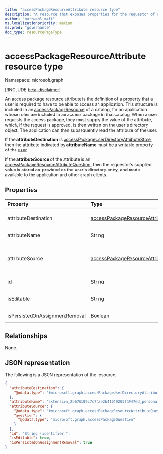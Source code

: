 ```yaml
---
title: "accessPackageResourceAttribute resource type"
description: "A resource that exposes properties for the requestor of an access package to provide custom information that may be used to make approval decisions for the access package."
author: "markwahl-msft"
ms.localizationpriority: medium
ms.prod: "governance"
doc_type: resourcePageType
---
```


# accessPackageResourceAttribute resource type

Namespace: microsoft.graph

[!INCLUDE [beta-disclaimer](../../includes/beta-disclaimer.md)]

An access package resource attribute is the definition of a property that a user is required to have to be able to access an application.  This structure is included in an [accessPackageResource](../resources/accesspackageresource.md) of a catalog, for an application whose roles are included in an access package in that catalog.  When a user requests the access package, they must supply the value of the attribute, which, if the request is approved, is then written on the user's directory object.  The application can then subsequently [read the attribute of the user](../api/user-get.md).

If the **attributeDestination** is [accessPackageUserDirectoryAttributeStore](accesspackageuserdirectoryattributestore.md), then the attribute indicated by **attributeName** must be a writable property of the [user](user.md).
 
If the **attributeSource** of the attribute is an [accessPackageResourceAttributeQuestion](accesspackageresourceattributequestion.md), then the requestor's supplied value is stored as-provided on the user's directory entry, and made available to the application and other graph clients.

## Properties
|Property|Type|Description|
|:---|:---|:---|
|attributeDestination|[accessPackageResourceAttributeDestination](../resources/accesspackageresourceattributedestination.md)|Information about how to set the attribute, currently a [accessPackageUserDirectoryAttributeStore](accesspackageuserdirectoryattributestore.md).|
|attributeName|String|The name of the attribute in the end system.|
|attributeSource|[accessPackageResourceAttributeSource](../resources/accesspackageresourceattributesource.md)|Information about how to populate the attribute value when an **accessPackageAssignmentRequest** is being fulfilled, currently a [accessPackageResourceAttributeQuestion](accesspackageresourceattributequestion.md).|
|id|String|Unique identifier for the attribute. Read-only. |
|isEditable|String| Specifies whether or not an existing attribute value can be edited by the requester.|
|isPersistedOnAssignmentRemoval|Boolean| Specifies whether the attribute will remain in the end system after an assignment ends.|

## Relationships
None.

## JSON representation
The following is a JSON representation of the resource.
<!-- {
  "blockType": "resource",
  "@odata.type": "microsoft.graph.accessPackageResourceAttribute"
}
-->
``` json
{
  "attributeDestination": {
    "@odata.type": "#microsoft.graph.accessPackageUserDirectoryAttributeStore"
  },
  "attributeName": "extension_2b676109c7c74ae2b41549205f1947ed_personalTitle",
  "attributeSource": {
    "@odata.type": "#microsoft.graph.accessPackageResourceAttributeQuestion",
    "question": {
      "@odata.type": "microsoft.graph.accessPackageQuestion"
    }
  },
  "id": "String (identifier)",
  "isEditable": true,
  "isPersistedOnAssignmentRemoval": true
}
```
